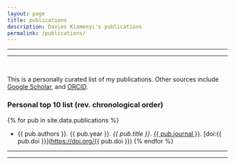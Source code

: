 ```yaml
---
layout: page
title: publications
description: Davies Kiamenyi's publications
permalink: /publications/
---
```


***
***
<br>

This is a personally curated list of my publications. Other sources include [Google Scholar](https://scholar.google.com/citations?user=87X0SmcAAAAJ&hl=en), and [ORCID](https://orcid.org/0000-0002-6320-3740).

### Personal top 10 list (rev. chronological order)

{% for pub in site.data.publications %}
- {{ pub.authors }}. {{ pub.year }}. *{{ pub.title }}*. <u>{{ pub.journal }}</u>.  [doi:{{ pub.doi }}](https://doi.org/{{ pub.doi }})
{% endfor %}

***
***
